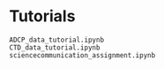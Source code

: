 # Tutorials

```{nbgallery}
ADCP_data_tutorial.ipynb
CTD_data_tutorial.ipynb
sciencecommunication_assignment.ipynb
```
